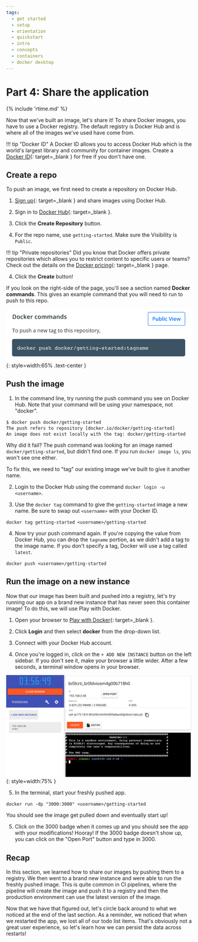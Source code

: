 ```yaml
---
tags:
  - get started
  - setup
  - orientation
  - quickstart
  - intro
  - concepts
  - containers
  - docker desktop
---
```


# Part 4: Share the application
{% include 'rtime.md' %}

Now that we've built an image, let's share it! To share Docker images, you have to use a Docker
registry. The default registry is Docker Hub and is where all of the images we've used have come from.

!!! tip "Docker ID"
    A Docker ID allows you to access Docker Hub which is the world's largest
    library and community for container images. Create a [Docker ID](https://hub.docker.com/signup){: target=_blank }
    for free if you don't have one.

## Create a repo

To push an image, we first need to create a repository on Docker Hub.

1. [Sign up](https://www.docker.com/pricing?utm_source=docker&utm_medium=webreferral&utm_campaign=docs_driven_upgrade){: target=_blank }
and share images using Docker Hub.

2. Sign in to [Docker Hub](https://hub.docker.com){: target=_blank }.

3. Click the **Create Repository** button.

4. For the repo name, use `getting-started`. Make sure the Visibility is `Public`.

!!! tip "Private repositories"
    Did you know that Docker offers private repositories which allows you to
    restrict content to specific users or teams? Check out the details on the
    [Docker pricing](https://www.docker.com/pricing?utm_source=docker&utm_medium=webreferral&utm_campaign=docs_driven_upgrade){: target=_blank }
    page.

4. Click the **Create** button!

If you look on the right-side of the page, you'll see a section named
**Docker commands**. This gives an example command that you will need to run to
push to this repo.

![Docker command with push example](../assets/images/get-started/push-command.png){: style=width:65% .text-center }

## Push the image

1. In the command line, try running the push command you see on Docker Hub.
Note that your command will be using your namespace, not "docker".

```shell
$ docker push docker/getting-started
The push refers to repository [docker.io/docker/getting-started]
An image does not exist locally with the tag: docker/getting-started
```

Why did it fail? The push command was looking for an image named `docker/getting-started`,
but didn't find one. If you run `docker image ls`, you won't see one either.

To fix this, we need to "tag" our existing image we've built to give it another
name.

2. Login to the Docker Hub using the command `docker login -u <username>`.

3. Use the `docker tag` command to give the `getting-started` image a new name.
Be sure to swap out `<username>` with your Docker ID.

```shell
docker tag getting-started <username>/getting-started
```

4. Now try your push command again. If you're copying the value from Docker Hub,
you can drop the `tagname` portion, as we didn't add a tag to the image name. If
you don't specify a tag, Docker will use a tag called `latest`.

```shell
docker push <username>/getting-started
```

## Run the image on a new instance

Now that our image has been built and pushed into a registry, let's try running
our app on a brand new instance that has never seen this container image! To do
this, we will use Play with Docker.

1. Open your browser to [Play with Docker](https://labs.play-with-docker.com/){: target=_blank }.

2. Click **Login** and then select **docker** from the drop-down list.

3. Connect with your Docker Hub account.

4. Once you're logged in, click on the `+ ADD NEW INSTANCE` button on the left
sidebar. If you don't see it, make your browser a little wider. After a few
seconds, a terminal window opens in your browser.

![Play with Docker add new instance](../assets/images/get-started/pwd-add-new-instance.png){: style=width:75% }

5. In the terminal, start your freshly pushed app.

```shell
docker run -dp "3000:3000" <username>/getting-started
```

You should see the image get pulled down and eventually start up!

5. Click on the 3000 badge when it comes up and you should see the app with your modifications! Hooray!
If the 3000 badge doesn't show up, you can click on the "Open Port" button and type in 3000.

## Recap

In this section, we learned how to share our images by pushing them to a
registry. We then went to a brand new instance and were able to run the freshly
pushed image. This is quite common in CI pipelines, where the pipeline will
create the image and push it to a registry and then the production environment
can use the latest version of the image.

Now that we have that figured out, let's circle back around to what we noticed
at the end of the last section. As a reminder, we noticed that when we
restarted the app, we lost all of our todo list items. That's obviously not a
great user experience, so let's learn how we can persist the data across
restarts!
